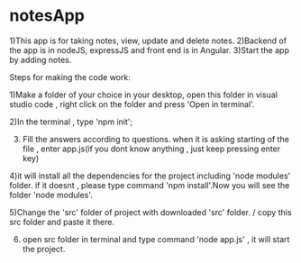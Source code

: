 # notesApp

1)This app is for taking notes, view, update and delete notes.
2)Backend of the app is in nodeJS, expressJS and front end is in Angular.
3)Start the app by adding notes.  

Steps for making the code work:

1)Make a folder of your choice in  your desktop, open this folder in visual studio code , right click on the folder and press 'Open in terminal'.

2)In the terminal , type 'npm init';

3) Fill the answers according to questions. when it is asking starting of the file , enter app.js(if you dont know anything , just keep pressing enter key)

4)it will install all the dependencies for the project including 'node modules' folder. if it doesnt , please type command 'npm install'.Now you will see
    the folder 'node modules'.
    
5)Change the 'src' folder of project with downloaded 'src' folder. / copy this src folder and paste it there.

6) open src folder in terminal and type command 'node app.js' , it will start the project.
